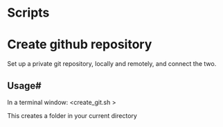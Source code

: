 # Scripts

# Create github repository 

Set up a private git repository, locally and remotely, and connect the two. 

## Usage#
In a terminal window: 
<create_git.sh <repo name>>

This creates a folder in your current directory


